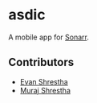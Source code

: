 # asdic
A mobile app for [Sonarr](https://sonarr.tv).
## Contributors
* [Evan Shrestha](https://github.com/evanshrestha)
* [Muraj Shrestha](https://github.com/murajshrestha)
